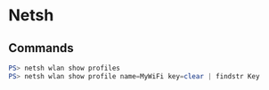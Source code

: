 # Netsh

## Commands

```powershell
PS> netsh wlan show profiles
PS> netsh wlan show profile name=MyWiFi key=clear | findstr Key
```
